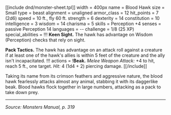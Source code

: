 [[include dnd/monster-sheet.tpl]]
width = 400px
name = Blood Hawk
size = Small
type = beast
alignment = unaligned
armor_class = 12
hit_points = 7 (2d6)
speed = 10 ft., fly 60 ft.
strength = 6
dexterity = 14
constitution = 10
intelligence = 3
wisdom = 14
charisma = 5
skills = Perception +4
senses = passive Perception 14
languages = --
challenge = 1/8 (25 XP)
special_abilities = !!!
**Keen Sight.** The hawk has advantage on Wisdom (Perception) checks that rely on sight.

**Pack Tactics.** The hawk has advantage on an attack roll against a creature if at least one of the hawk's allies is within 5 feet of the creature and the ally isn't incapacitated.
!!!
actions = !**Beak.** *Melee Weapon Attack:* +4 to hit, reach 5 ft., one target. *Hit:* 4 (1d4 + 2) piercing damage.
[[/include]]

Taking its name from its crimson feathers and aggressive nature, the blood hawk fearlessly attacks almost any animal, stabbing it with its daggerlike beak. Blood hawks flock together in large numbers, attacking as a pack to take down prey.

----

*Source: Monsters Manual, p. 319*